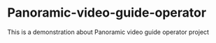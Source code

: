 # Panoramic-video-guide-operator
This is a demonstration about Panoramic video guide operator project
